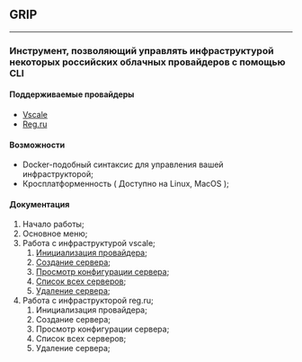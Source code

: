 ## GRIP
___
### Инструмент, позволяющий управлять инфраструктурой некоторых российских  облачных провайдеров c помощью CLI

#### Поддерживаемые провайдеры
- [Vscale](https://vds.selectel.ru/ru/"VSCALE")
 - [Reg.ru](https://www.reg.ru "REG.RU")

#### Возможности
 - Docker-подобный синтаксис для управления вашей инфраструкторой;
 - Кросплатформенность ( Доступно на Linux, MacOS );

#### Документация
1. Начало работы;
2. Основное меню;
3. Работа с инфраструктурой vscale;
	1. [Инициализация провайдера](init.md);
	2. [Создание сервера](docs/vscale/create);
	3. [Просмотр конфигурации сервера](docs/vscale/inspect);
	4. [Список всех серверов](docs/vscale/ls);
	5. [Удаление сервера](docs/vscale/rm);
4. Работа с инфраструкторой reg.ru;
	1. Инициализация провайдера;
	2. Создание сервера;
	3. Просмотр конфигурации сервера;
	4. Список всех серверов;
	5. Удаление сервера;